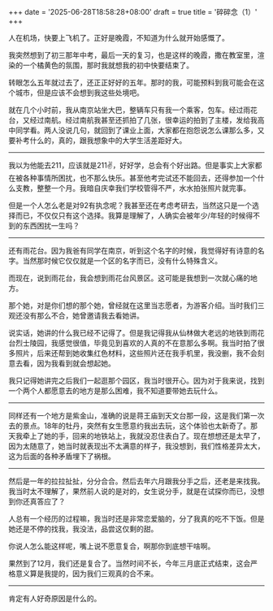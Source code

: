 +++
date = '2025-06-28T18:58:28+08:00'
draft = true
title = '碎碎念（1）'
+++

人在机场，快要上飞机了。正好是晚霞，不知道为什么就开始感慨了。

我突然想到了初三那年中考，最后一天的复习，也是这样的晚霞，撒在教室里，渲染的一个橘黄色的氛围，那时我就想我的初中快要结束了。

转眼怎么五年就过去了，还正正好好的五年。那时的我，可能预料到我可能会在这个城市，但是应该不会想到我这些处境吧。

就在几个小时前，我从南京站坐大巴，整辆车只有我一个乘客，包车。经过雨花台，又经过南航。经过南航我甚至还抓拍了几张，很幸运的拍到了主楼，发给我高中同学看。两人没说几句，就回到了课业上面，大家都在抱怨说怎么课那么多，又要补考什么的，真的，跟我想象中的大学生活差距好大。

---

我以为他能去211，应该就是211✌️，好好学，总会有个好出路。但是事实上大家都在被各种事情所困扰，也不那么快乐。甚至他考完试还不能回去，还得参加一个什么支教，整整一个月。我暗自庆幸我们学校管得不严，水水拍张照片就完事。

但是一个人怎么老是对92有执念呢？我甚至还在考虑考研去，当然这只是一个选择而已，不仅仅只有这个选择。我算是理解了，人确实会被年少/年轻的时候得不到的东西困扰一生吗？

---
还有雨花台。因为我爸有同学在南京，听到这个名字的时候，我觉得好有诗意的名字。当然那时候它仅仅就是一个区的名字而已，没有什么特殊含义。

而现在，说到雨花台，我会想到雨花台风景区。这可能是我想到一次就心痛的地方。

那个她，对是你们想的那个她，曾经就在这里当志愿者，为游客介绍。当时我们三观还没有那么不合，她曾邀请我去看她讲。

说实话，她讲的什么我已经不记得了。但是我记得我从仙林做大老远的地铁到雨花台烈士陵园，我感觉很值，毕竟见到喜欢的人真的不在意那么多啊。我当时拍了很多照片，后来还帮到她收集红色材料，这些照片还在我手机里，我没删，我不会刻意去看，因为我看到就会想起她。

我只记得她讲完之后我们一起逛那个园区，我当时很开心。因为对于我来说，找到一个两个人都愿意去的地方是那么困难，我不知道要带她去玩什么。

---

同样还有一个地方是紫金山，准确的说是蒋王庙到天文台那一段，这是我们第一次去的景点。18年的牡丹，突然有女生愿意约我出去玩，这个体验也太新奇了。那天我牵上了她的手，回来的地铁站上，我就没忍住表白了。现在想想还是太早了，因为太随意了，她当时就表现出不太满意的样子，我没想到，我们性格差异太大，这为后面的各种矛盾埋下了祸根。

---

然后是一年的拉拉扯扯，分分合合。然后去年六月跟我分手之后，还老是来找我。我当时太不理解了，果然前人说的是对的，女生说分手，就是在试探你而已，没想到你还真答应了？

人总有一个经历的过程嘛，我当时还是非常恋爱脑的，分了我真的吃不下饭。但是她还是不停的找我，我没法，品尝这仅剩的甜。

你说人怎么能这样呢，嘴上说不愿意复合，啊那你到底想干啥啊。

果然到了12月，我们还是复合了。当然时间不长，今年三月底正式结束，这会严格意义算是我提的，因为我们三观真的合不来。

---

肯定有人好奇原因是什么的。
